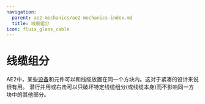 ```yaml
---
navigation:
  parent: ae2-mechanics/ae2-mechanics-index.md
  title: 线缆组分
icon: fluix_glass_cable
---
```


# 线缆组分

<GameScene zoom="4" background="transparent">
  <ImportStructure src="../assets/assemblies/subparts_demonstration.snbt" />
  <IsometricCamera yaw="195" pitch="30" />
</GameScene>

AE2中，某些[设备](devices.md)和元件可以和线缆放置在同一个方块内。这对于紧凑的设计来说很有用。
潜行并用<ItemLink id="certus_quartz_wrench" />或<ItemLink id="network_tool" />右击可以只破坏特定线缆组分(或线缆本身)而不影响同一方块中的其他部分。